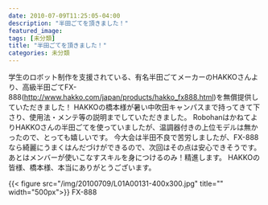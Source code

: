 ```yaml
---
date: 2010-07-09T11:25:05-04:00
description: "半田ごてを頂きました！"
featured_image: 
tags: [未分類]
title: "半田ごてを頂きました！"
categories: 未分類
---
```


学生のロボット制作を支援されている、有名半田ごてメーカーのHAKKOさんより、高級半田ごてFX-888(http://www.hakko.com/japan/products/hakko_fx888.html)を無償提供していただきました！
HAKKOの橋本様が暑い中吹田キャンパスまで持ってきて下さり、使用法・メンテ等の説明までしていただきました。
RobohanはかねてよりHAKKOさんの半田ごてを使っていましたが、温調器付きの上位モデルは無かったので、とっても嬉しいです。
今大会は半田不良で苦労しましたが、FX-888なら綺麗にうまくはんだづけができるので、次回はその点は安心できそうです。
あとはメンバーが使いこなすスキルを身につけるのみ！精進します。
HAKKOの皆様、橋本様、本当にありがとうございます。

{{< figure src="/img/20100709/L01A00131-400x300.jpg" title="" width="500px">}}
FX-888

